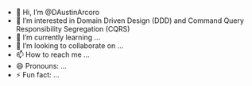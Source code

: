 - 👋 Hi, I’m @DAustinArcoro
- 👀 I’m interested in Domain Driven Design (DDD) and Command Query Responsibility Segregation (CQRS)
- 🌱 I’m currently learning ...
- 💞️ I’m looking to collaborate on ...
- 📫 How to reach me ...
- 😄 Pronouns: ...
- ⚡ Fun fact: ...

<!---
DAustinArcoro/DAustinArcoro is a ✨ special ✨ repository because its `README.md` (this file) appears on your GitHub profile.
You can click the Preview link to take a look at your changes.
--->
